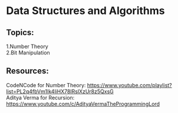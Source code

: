 
# Data Structures and Algorithms

## Topics:  

1.Number Theory  
2.Bit Manipulation  
  

## Resources:  
CodeNCode for Number Theory:
https://www.youtube.com/playlist?list=PL2q4fbVm1Ik4liHX78IRslXzUr8z5QxsG  
Aditya Verma for Recursion:  
https://www.youtube.com/c/AdityaVermaTheProgrammingLord
